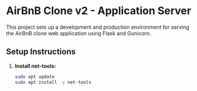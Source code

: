 # AirBnB Clone v2 - Application Server

This project sets up a development and production environment for serving the AirBnB clone web application using Flask and Gunicorn.

## Setup Instructions

1. **Install net-tools:**
   ```sh
   sudo apt update
   sudo apt install -y net-tools

